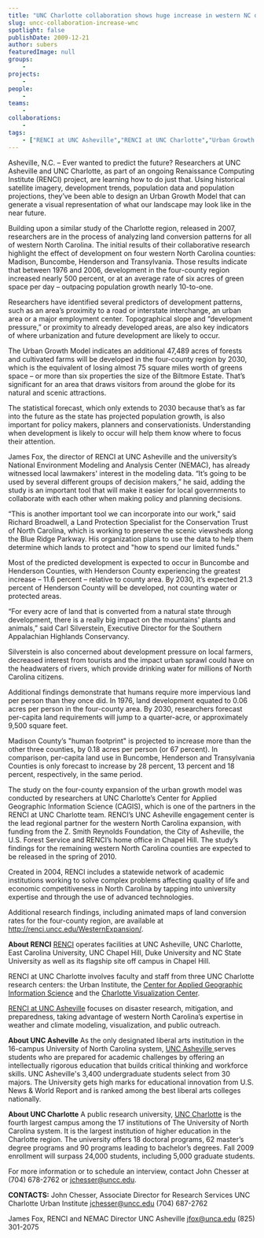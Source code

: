 ```yaml
---
title: "UNC Charlotte collaboration shows huge increase in western NC development"
slug: uncc-collaboration-increase-wnc
spotlight: false
publishDate: 2009-12-21
author: subers
featuredImage: null
groups:
    - 
projects:
    - 
people:
    - 
teams: 
    - 
collaborations:
    - 
tags:
    - ["RENCI at UNC Asheville","RENCI at UNC Charlotte","Urban Growth Model"]
---
```

Asheville, N.C. – Ever wanted to predict the future? Researchers at UNC Asheville and UNC Charlotte, as part of an ongoing Renaissance Computing Institute (RENCI) project, are learning how to do just that. Using historical satellite imagery, development trends, population data and population projections, they’ve been able to design an Urban Growth Model that can generate a visual representation of what our landscape may look like in the near future.

<!--more-->

Building upon a similar study of the Charlotte region, released in 2007, researchers are in the process of analyzing land conversion patterns for all of western North Carolina. The initial results of their collaborative research highlight the effect of development on four western North Carolina counties: Madison, Buncombe, Henderson and Transylvania. Those results indicate that between 1976 and 2006, development in the four-county region increased nearly 500 percent, or at an average rate of six acres of green space per day – outpacing population growth nearly 10-to-one.

Researchers have identified several predictors of development patterns, such as an area’s proximity to a road or interstate interchange, an urban area or a major employment center. Topographical slope and “development pressure,” or proximity to already developed areas, are also key indicators of where urbanization and future development are likely to occur.

The Urban Growth Model indicates an additional 47,489 acres of forests and cultivated farms will be developed in the four-county region by 2030, which is the equivalent of losing almost 75 square miles worth of greens space – or more than six properties the size of the Biltmore Estate. That’s significant for an area that draws visitors from around the globe for its natural and scenic attractions.

The statistical forecast, which only extends to 2030 because that’s as far into the future as the state has projected population growth, is also important for policy makers, planners and conservationists. Understanding when development is likely to occur will help them know where to focus their attention.

James Fox, the director of RENCI at UNC Asheville and the university’s National Environment Modeling and Analysis Center (NEMAC), has already witnessed local lawmakers' interest in the modeling data. “It’s going to be used by several different groups of decision makers,” he said, adding the study is an important tool that will make it easier for local governments to collaborate with each other when making policy and planning decisions.

“This is another important tool we can incorporate into our work," said Richard Broadwell, a Land Protection Specialist for the Conservation Trust of North Carolina, which is working to preserve the scenic viewsheds along the Blue Ridge Parkway. His organization plans to use the data to help them determine which lands to protect and "how to spend our limited funds."

Most of the predicted development is expected to occur in Buncombe and Henderson Counties, with Henderson County experiencing the greatest increase – 11.6 percent – relative to county area. By 2030, it’s expected 21.3 percent of Henderson County will be developed, not counting water or protected areas.

“For every acre of land that is converted from a natural state through development, there is a really big impact on the mountains' plants and animals,” said Carl Silverstein, Executive Director for the Southern Appalachian Highlands Conservancy.

Silverstein is also concerned about development pressure on local farmers, decreased interest from tourists and the impact urban sprawl could have on the headwaters of rivers, which provide drinking water for millions of North Carolina citizens.

Additional findings demonstrate that humans require more impervious land per person than they once did. In 1976, land development equated to 0.06 acres per person in the four-county area. By 2030, researchers forecast per-capita land requirements will jump to a quarter-acre, or approximately 9,500 square feet.

Madison County’s "human footprint" is projected to increase more than the other three counties, by 0.18 acres per person (or 67 percent). In comparison, per-capita land use in Buncombe, Henderson and Transylvania Counties is only forecast to increase by 28 percent, 13 percent and 18 percent, respectively, in the same period.

The study on the four-county expansion of the urban growth model was conducted by researchers at UNC Charlotte’s Center for Applied Geographic Information Science (CAGIS), which is one of the partners in the RENCI at UNC Charlotte team. RENCI’s UNC Asheville engagement center is the lead regional partner for the western North Carolina expansion, with funding from the Z. Smith Reynolds Foundation, the City of Asheville, the U.S. Forest Service and RENCI’s home office in Chapel Hill. The study’s findings for the remaining western North Carolina counties are expected to be released in the spring of 2010.

Created in 2004, RENCI includes a statewide network of academic institutions working to solve complex problems affecting quality of life and economic competitiveness in North Carolina by tapping into university expertise and through the use of advanced technologies.

Additional research findings, including animated maps of land conversion rates for the four-county region, are available at http://renci.uncc.edu/WesternExpansion/.

<span class="head2"><strong>About RENCI</strong></span>
<a href="http://www.renci.org">RENCI</a> operates facilities at UNC Asheville, UNC Charlotte, East Carolina University, UNC Chapel Hill, Duke University and NC State University as well as its flagship site off campus in Chapel Hill.

RENCI at UNC Charlotte involves faculty and staff from three UNC Charlotte research centers: the Urban Institute, the <a href="http://gis.uncc.edu" target="_blank">Center for Applied Geographic Information Science</a> and the <a href="http://www.viscenter.uncc.edu" target="_blank">Charlotte Visualization Center</a>.

<a href="http://unca.renci.org">RENCI at UNC Asheville</a> focuses on disaster research, mitigation, and preparedness, taking advantage of western North Carolina’s expertise in weather and climate modeling, visualization, and public outreach.

<span class="head2"><strong>About UNC Asheville</strong></span>
As the only designated liberal arts institution in the 16-campus University of North Carolina system, <a href="http://www.unca.edu" target="_blank">UNC Asheville </a>serves students who are prepared for academic challenges by offering an intellectually rigorous education that builds critical thinking and workforce skills. UNC Asheville's 3,400 undergraduate students select from 30 majors. The University gets high marks for educational innovation from U.S. News &amp; World Report and is ranked among the best liberal arts colleges nationally.

<span class="head2"><strong>About UNC Charlotte</strong></span>
A public research university, <a href="http://www.uncc.edu" target="_blank">UNC Charlotte</a> is the fourth largest campus among the 17 institutions of The University of North Carolina system. It is the largest institution of higher education in the Charlotte region. The university offers 18 doctoral programs, 62 master’s degree programs and 90 programs leading to bachelor’s degrees. Fall 2009 enrollment will surpass 24,000 students, including 5,000 graduate students.

For more information or to schedule an interview, contact John Chesser at (704) 678-2762 or jchesser@uncc.edu.

<span class="head2"><strong>CONTACTS:</strong></span>
John Chesser, Associate Director for Research Services
UNC Charlotte Urban Institute
jchesser@uncc.edu
(704) 687-2762

James Fox, RENCI and NEMAC Director
UNC Asheville
jfox@unca.edu
(825) 301-2075

